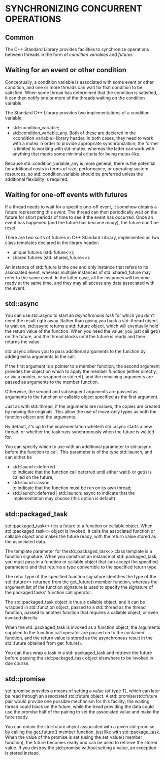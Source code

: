 SYNCHRONIZING CONCURRENT OPERATIONS
===================================

Common
------

The C++ Standard Library provides facilities to synchronize operations
between threads in the form of *condition variables* and *futures*


Waiting for an event or other condition
---------------------------------------

Conceptually, a condition variable is associated with some event or
other condition, and one or more threads can wait for that condition
to be satisfied. When some thread has determined that the condition
is satisfied, it can then notify one or more of the threads waiting
on the condition variable.

The Standard C++ Library provides two implementations of a condition
variable:
- std::condition_variable;
- std::condition_variable_any.
Both of these are declared in the <condition_variable> library header.
In both cases, they need to work with a mutex in order to provide
appropriate synchronization; the former is limited to working with
std::mutex, whereas the latter can work with anything that meets some
minimal criteria for being mutex-like.

Because std::condition_variable_any is more general, there is the 
potential for additional costs in terms of size, performance, or
operating system resources, so std::condition_variable should be 
preferred unless the additional flexibility is required.


Waiting for one-off events with futures
---------------------------------------

If a thread needs to wait for a specific one-off event, 
it somehow obtains a future representing this event. 
The thread can then periodically wait on the future for short periods
of time to see if the event has occurred. Once an event has happened
(and the future has become ready), the future can't be reset.

There are two sorts of futures in C++ Standard Library, implemented
as two class templates declared in the <future> library header:
- unique futures (std::future<>);
- shared futures (std::shared_future<>).

An instance of std::future is the one and only instance that
refers to its associated event, whereas multiple instances of
std::shared_future may refer to the same event. In the latter case,
all the instances will become ready at the same time, and they may 
all access any data associated with the event.


std::async
----------

You can use std::async to start an *asynchronous task* for which
you don't need the result rigth away. Rather than giving you back
a std::thread object to wait on, std::async returns a std::future
object, which will eventually hold the return value of the function.
When you need the value, you just call get() on the future, and 
the thread blocks until the future is ready and then returns the 
value.

std::async allows you to pass additional arguments to the function
by adding extra arguments to the call. 

If the first argument is a pointer to a member function, 
the second argument provides the object on which to apply the member
function (either directly, or via a pointer, or wrapped in std::ref),
and the remaining arguments are passed as arguments to the member
function.

Otherwise, the second and subsequent arguments are passed as arguments
to the function or callable object specified as the first argument.

Just as with std::thread, if the arguments are rvalues, the copies
are created by moving the originals. This allow the use of move-only
types as both the function object and the arguments.

By default, it's up to the implementation wheterh std::async starts 
a new thread, or whether the task runs synchronously when the future
is waited for.

You can specify which to use with an additional parameter to 
std::async before the function to call. This parameter is of the type
std::launch, and can either be
- std::launch::deferred  
  to indicate that the function call deferred until either wait()
  or get() is called on the future;
- std::launch::async  
  to indicate that the function must be run on its own thread;
- std::launch::deferred | std::launch::async
  to indicate that the implementation may choose
  (this option is default).


std::packaged_task
------------------

std::packaged_task<> ties a future to a function or callable object.
When std::packaged_task<> object is invoked, it calls the 
associated function or callable object and makes the future ready,
with the return value stored as the associated data.

The template parameter for thestd::packaged_task<> class template 
is a function signature. When you construct an instance of 
std::packaged_task, you must pass in a function or callable object
that can accept the specified parameters and that returns a type
convertible to the specified return type.

The retur type of the specified function signature identifies 
the type of the std::future<> returned from the get_future() 
member function, whereas the argument list of the function signature
is used to specify the signature of the packaged tasks' function
call operator.

The std::packaged_task object is thus a callable object, and it can
be wrapped in std::function object, passed to a std::thread as the
thread function, passed to another function that requires a callable
object, or even invoked directly.

When the std::packaged_task is invoked as a function object, 
the arguments supplied to the function call operator are passed on
to the contained function, and the return value is stored as the
asynchronous result in the std::future obtained from get_future().

You can thus wrap a task in a std::packaged_task and retrieve 
the future before passing the std::packaged_task object elsewhere
to be invoked in due course.


std::promise
------------

std::promise<T> provides a means of setting a value (of type T),
which can later be read through an associated std::future<T> object. 
A std::promise/std::future pair would provide one possible mechanism
for this facility; the waiting thread could block on the future,
while the tread providing the data could use the promise half of 
the pairing to set the associated value and make the futre ready.

You can obtain the std::future object associated with a given 
std::promise by calling the get_future() member function, just like
with std::package_task. When the value of the promise is set
(using the set_value() member function), the future becomes ready
and can be used to retrieve the stored value. If you destroy the
std::promise without setting a value, an exception is stored instead.
